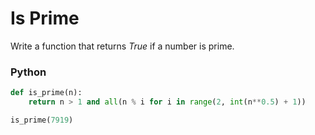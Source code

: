 # Is Prime

Write a function that returns *True* if a number is prime.


### Python
```python
def is_prime(n):
    return n > 1 and all(n % i for i in range(2, int(n**0.5) + 1))

is_prime(7919)
```